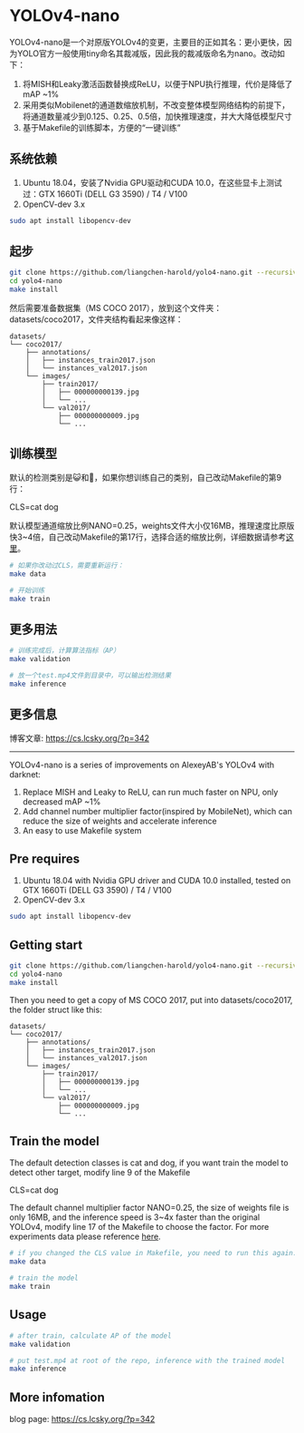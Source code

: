 # YOLOv4-nano

YOLOv4-nano是一个对原版YOLOv4的变更，主要目的正如其名：更小更快，因为YOLO官方一般使用tiny命名其裁减版，因此我的裁减版命名为nano。改动如下：
1. 将MISH和Leaky激活函数替换成ReLU，以便于NPU执行推理，代价是降低了mAP ~1%
2. 采用类似Mobilenet的通道数缩放机制，不改变整体模型网络结构的前提下，将通道数量减少到0.125、0.25、0.5倍，加快推理速度，并大大降低模型尺寸
3. 基于Makefile的训练脚本，方便的“一键训练”

## 系统依赖
1. Ubuntu 18.04，安装了Nvidia GPU驱动和CUDA 10.0，在这些显卡上测试过：GTX 1660Ti (DELL G3 3590) / T4 / V100
2. OpenCV-dev 3.x
``` sh
sudo apt install libopencv-dev
```

## 起步
``` sh
git clone https://github.com/liangchen-harold/yolo4-nano.git --recursive
cd yolo4-nano
make install
```
然后需要准备数据集（MS COCO 2017），放到这个文件夹：datasets/coco2017，文件夹结构看起来像这样：

```
datasets/
└── coco2017/
    ├── annotations/
    │   ├── instances_train2017.json
    │   └── instances_val2017.json
    └── images/
        ├── train2017/
        │   ├── 000000000139.jpg
        │   └── ...
        └── val2017/
            ├── 000000000009.jpg
            └── ...
```

## 训练模型
默认的检测类别是😺和🐶，如果你想训练自己的类别，自己改动Makefile的第9行：

CLS=cat dog

默认模型通道缩放比例NANO=0.25，weights文件大小仅16MB，推理速度比原版快3~4倍，自己改动Makefile的第17行，选择合适的缩放比例，详细数据请参考[这里](https://cs.lcsky.org/?p=342)。

``` sh
# 如果你改动过CLS，需要重新运行：
make data

# 开始训练
make train
```
## 更多用法
``` sh
# 训练完成后，计算算法指标（AP）
make validation

# 放一个test.mp4文件到目录中，可以输出检测结果
make inference
```

## 更多信息
博客文章: https://cs.lcsky.org/?p=342

---

YOLOv4-nano is a series of improvements on AlexeyAB's YOLOv4 with darknet:
1. Replace MISH and Leaky to ReLU, can run much faster on NPU, only decreased mAP ~1%
2. Add channel number multiplier factor(inspired by MobileNet), which can reduce the size of weights and accelerate inference
3. An easy to use Makefile system

## Pre requires
1. Ubuntu 18.04 with Nvidia GPU driver and CUDA 10.0 installed, tested on GTX 1660Ti (DELL G3 3590) / T4 / V100
2. OpenCV-dev 3.x
``` sh
sudo apt install libopencv-dev
```

## Getting start
``` sh
git clone https://github.com/liangchen-harold/yolo4-nano.git --recursive
cd yolo4-nano
make install
```
Then you need to get a copy of MS COCO 2017, put into datasets/coco2017, the folder struct like this:

```
datasets/
└── coco2017/
    ├── annotations/
    │   ├── instances_train2017.json
    │   └── instances_val2017.json
    └── images/
        ├── train2017/
        │   ├── 000000000139.jpg
        │   └── ...
        └── val2017/
            ├── 000000000009.jpg
            └── ...
```

## Train the model
The default detection classes is cat and dog, if you want train the model to detect other target, modify line 9 of the Makefile

CLS=cat dog

The default channel multiplier factor NANO=0.25, the size of weights file is only 16MB, and the inference speed is 3~4x faster than the original YOLOv4, modify line 17 of the Makefile to choose the factor. For more experiments data please reference [here](https://cs.lcsky.org/?p=342).

``` sh
# if you changed the CLS value in Makefile, you need to run this again:
make data

# train the model
make train
```
## Usage
``` sh
# after train, calculate AP of the model
make validation

# put test.mp4 at root of the repo, inference with the trained model
make inference
```

## More infomation
blog page: https://cs.lcsky.org/?p=342
